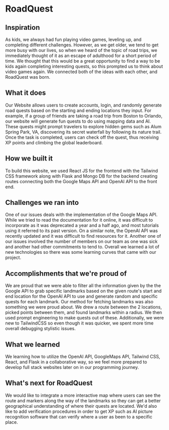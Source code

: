 # RoadQuest

## Inspiration
As kids, we always had fun playing video games, leveling up, and completing different challenges. However, as we get older, we tend to get more busy with our lives, so when we heard of the topic of road trips, we immediately thought of it as an escape of adulthood for a short period of time. We thought that this would be a great opportunity to find a way to be kids again completing interesting quests, so this prompted us to think about video games again. We connected both of the ideas with each other, and RoadQuest was born.

## What it does
Our Website allows users to create accounts, login, and randomly generate road quests based on the starting and ending locations they input. For example, if a group of friends are taking a road trip from Boston to Orlando, our website will generate fun quests to do using mapping data and AI. These quests might prompt travelers to explore hidden gems such as Alum Spring Park, VA, discovering its secret waterfall by following its nature trail. Once the task is completed, users can check off the quest, thus receiving XP points and climbing the global leaderboard.

## How we built it
To build this website, we used React JS for the frontend with the Tailwind CSS framework along with Flask and Mongo DB for the backend creating routes connecting both the Google Maps API and OpenAI API to the front end.

## Challenges we ran into
One of our issues deals with the implementation of the Google Maps API. While we tried to read the documentation for it online, it was difficult to incorporate as it was deprecated a year and a half ago, and most tutorials using it referred to its past version. On a similar note, the OpenAl API was recently updated and it was difficult to find resources for it. Another one of our issues involved the number of members on our team as one was sick and another had other commitments to tend to. Overall we learned a lot of new technologies so there was some learning curves that came with our project.

## Accomplishments that we're proud of
We are proud that we were able to filter all the information given by the the Google APl to grab specific landmarks based on the given route's start and end location for the OpenAl API to use and generate random and specific quests for each landmark. Our method for fetching landmarks was also something we were proud about. We drew a route between the 2 locations, picked points between them, and found landmarks within a radius. We then used prompt engineering to make quests out of these. Additionally, we were new to TailwindCSS so even though it was quicker, we spent more time overall debugging stylistic issues.

## What we learned
We learning how to utilize the OpenAI API, GoogleMaps API, Tailwind CSS, React, and Flask in a collaborative way, so we feel more prepared to develop full stack websites later on in our programming journey.

## What's next for RoadQuest
We would like to integrate a more interactive map where users can see the route and markers along the way of the landmarks so they can get a better geographical understanding of where their quests are located. We'd also like to add verification procedures in order to get XP such as AI picture recognition software that can verify where a user as been to a specific place.
